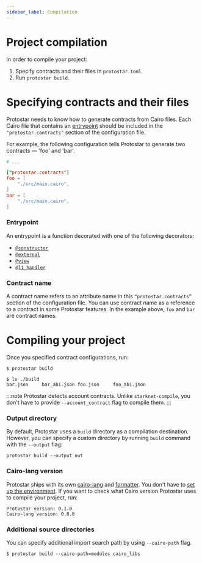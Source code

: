 ```yaml
---
sidebar_label: Compilation
---
```


# Project compilation

In order to compile your project:

1. Specify contracts and their files in `protostar.toml`.
2. Run `protostar build`.

# Specifying contracts and their files

Protostar needs to know how to generate contracts from Cairo files. Each Cairo file that contains an [entrypoint](#entrypoint) should be included in the `"protostar.contracts"` section of the configuration file.

For example, the following configuration tells Protostar to generate two contracts — 'foo' and 'bar'.

```toml title="protostar.toml"
# ...

["protostar.contracts"]
foo = [
    "./src/main.cairo",
]
bar = [
    "./src/main.cairo",
]
```
### Entrypoint
An entrypoint is a function decorated with one of the following decorators:

- [`@constructor`](https://starknet.io/docs/hello_starknet/constructors.html)
- [`@external`](https://starknet.io/docs/hello_starknet/intro.html)
- [`@view`](https://starknet.io/docs/hello_starknet/intro.html)
- [`@l1_handler`](https://starknet.io/docs/hello_starknet/l1l2.html?highlight=l1_handler)

### Contract name
A contract name refers to an attribute name in this `“protostar.contracts”` section of the configuration file. You can use contract name as a reference to a contract in some Protostar features. In the example above, `foo` and `bar` are contract names.

# Compiling your project

Once you specified contract configurations, run:

```console
$ protostar build
```

```console title="A compilation result."
$ ls ./build
bar.json     bar_abi.json foo.json     foo_abi.json
```

:::note
Protostar detects account contracts. Unlike `starknet-compile`, you don't have to provide `--account_contract` flag to compile them.
:::

### Output directory

By default, Protostar uses a `build` directory as a compilation destination. However, you can specify a custom directory by running `build` command with the `--output` flag:

```console
protostar build --output out
```

### Cairo-lang version

Protostar ships with its own [cairo-lang](https://pypi.org/project/cairo-lang/) and [formatter](./10-formatting.md). You don't have to [set up the environment](https://www.cairo-lang.org/docs/quickstart.html). If you want to check what Cairo version Protostar uses to compile your project, run:

```text title="$ protostar -v"
Protostar version: 0.1.0
Cairo-lang version: 0.8.0
```

### Additional source directories

You can specify additional import search path by using `--cairo-path` flag.

```console
$ protostar build --cairo-path=modules cairo_libs
```
